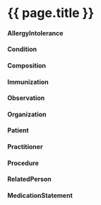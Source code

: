 # {{ page.title }}

#### AllergyIntolerance

#### Condition

#### Composition

#### Immunization

#### Observation

#### Organization

#### Patient

#### Practitioner

#### Procedure 

#### RelatedPerson
 
#### MedicationStatement